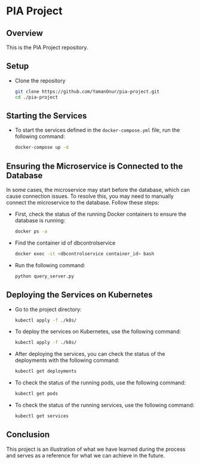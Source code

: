 # PIA Project

## Overview

This is the PIA Project repository.

## Setup

- Clone the repository
  ```bash
  git clone https://github.com/YamanOnur/pia-project.git
  cd ./pia-project

## Starting the Services

- To start the services defined in the `docker-compose.yml` file, run the following command:
  ```bash
  docker-compose up -d

## Ensuring the Microservice is Connected to the Database

In some cases, the microservice may start before the database, which can cause connection issues. To resolve this, 
you may need to manually connect the microservice to the database. Follow these steps:

- First, check the status of the running Docker containers to ensure the database is running:
  ```bash
  docker ps -a

- Find the container id of dbcontrolservice
  ```bash
  docker exec -it <dbcontrolservice container_id> bash

- Run the following command:
  ```bash
  python query_server.py

## Deploying the Services on Kubernetes

- Go to the project directory:
  ```bash
  kubectl apply -f ./k8s/
  
- To deploy the services on Kubernetes, use the following command:
  ```bash
  kubectl apply -f ./k8s/

- After deploying the services, you can check the status of the deployments with the following command:
  ```bash
  kubectl get deployments

- To check the status of the running pods, use the following command:
  ```bash
  kubectl get pods

- To check the status of the running services, use the following command:
  ```bash
  kubectl get services

## Conclusion

This project is an illustration of what we have learned during the process and serves as a reference for what we can achieve in the future.


